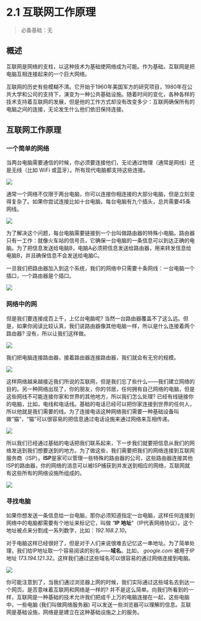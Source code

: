 # 2.1 互联网工作原理

> 必备基础：无

## 概述

互联网是网络的支柱，以这种技术为基础使网络成为可能。作为基础，互联网是把电脑互相连接起来的一个巨大网络。

互联网的历史有些模糊不清。它开始于1960年美国军方的研究项目，1980年在公共大学和公司的支持下，演变为一种公共基础设施。随着时间的变化，各种各样的技术支持着互联网的发展，但是他的工作方式却没有改变多少：互联网确保所有的电脑之间的连接，无论发生什么他们依旧保持连接。

## 互联网工作原理

### 一个简单的网络

当两台电脑需要通信的时候，你必须要连接他们，无论通过物理（通常是网线）还是无线（比如 WiFi 或蓝牙）。所有现代电脑都支持这些连接。

![](http://airing.ursb.me/image/2016070901.png)

通常一个网络不仅限于两台电脑，你可以连接你相连接的大部分电脑，但是立刻变得复杂了。如果你尝试连接比如十台电脑，每台电脑有九个插头，总共需要45条网线。

![](http://airing.ursb.me/image/2016070902.png)

为了解决这个问题，每台电脑需要链接到一个台叫做路由器的特殊小电脑。路由器只有一工作：就像火车站的信号员，它确保一台电脑的一条信息可以到达正确的电脑。为了把信息发送给电脑B，电脑A必须把信息发送给路由器，用来转发信息给电脑B，并且确保信息不会发送给电脑C。

一旦我们把路由器加入到这个系统，我们的网络中只需要十条网线：一台电脑一个插口，一个路由器是个插口。

![](http://airing.ursb.me/image/2016070903.png)

### 网络中的网

但是我们要连接成百上千，上亿台电脑呢? 当然一台路由器覆盖不了这么远。但是，如果你阅读比较认真，我们说路由器像其他电脑一样，所以是什么连接着两个路由器? 没有，所以让我们这样做。

![](http://airing.ursb.me/image/2016070904.png)

我们把电脑连接路由器，接着路由器连接路由器，我们就会有无穷的规模。

![](http://airing.ursb.me/image/2016070905.png)

这样网络越来越接近我们所说的互联网，但是我们忘了些什么——我们建立网络的目的。另一种网络出现了，你的朋友，你的邻居，任何拥有自己网络的电脑，但是这些网线不可能连接你家和世界的其他地方，所以我们怎么处理? 已经有线链接你的电脑，比如，电线和电话线。基础的电话已经可以把你家连接到世界的任何人，所以他就是我们需要的线。为了连接电话这种网络我们需要一种基础设备叫做“猫”，“猫”可以很容易的把信息通过电话设施来通过网络来互相传递。

![](http://airing.ursb.me/image/2016070906.png)

所以我们已经通过基础的电话把我们联系起来，下一步我们就要把信息从我们的网络发送到我们想要送到的地方。为了做这些，我们需要把我们的网络连接到互联网服务商（ISP）。**ISP**是家可以管理一些特殊的路由器的公司，这些路由器连接其他ISP的路由器，你的网络的消息可以被ISP捕获到并发送到相应的网络，互联网就有这些所有的网络设施所组成的。

![](http://airing.ursb.me/image/2016070907.png)

### 寻找电脑

如果你想发送一条信息给一台电脑，那你必须知道指定一台电脑，这样任何连接到网络中的电脑都需要有个地址来标记它，叫做 “**IP 地址**”（IP代表网络协议）。这个地址被点来分割成一系列数字，比如：*192.168.2.10*。

对于电脑这样已经很好了，但是对于人们来说很难去记忆这一串地址。为了简单处理，我们给IP地址取一个容易阅读的别名——**域名**。比如， *google.com* 被用于IP地址 *173.194.121.32*。这样我们通过这些域名可以很容易的通过网络连接到电脑。

![](http://airing.ursb.me/image/2016070908.png)

你可能注意到了，当我们通过浏览器上网的时候，我们实际通过这些域名去到达一个网页。是否意味着互联网和网络是一样的? 并不是这么简单。向我们所看到的一样，互联网是一种基础的技术允许我们把成千上万的电脑连接在一起，这些电脑中，一些电脑 (我们叫做网络服务器) 可以发送一些浏览器可以理解的信息。互联网是基础设施，网络是是建立在这种基础设施之上的服务。
